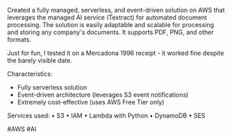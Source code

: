 Created a fully managed, serverless, and event-driven solution on AWS that leverages the managed AI service (Textract) for automated document processing.
The solution is easily adaptable and scalable for processing and storing any company's documents. It supports PDF, PNG, and other formats.

Just for fun, I tested it on a Mercadona 1996 receipt - it worked fine despite the barely visible date.

Characteristics:
- Fully serverless solution
- Event-driven architecture (leverages S3 event notifications)
- Extremely cost-effective (uses AWS Free Tier only)

Services used:
• S3
• IAM
• Lambda with Python
• DynamoDB
• SES

#AWS #AI
